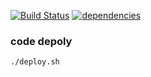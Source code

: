 [![Build Status](https://travis-ci.org/dev-stream/kanban-review.svg?branch=master)](https://travis-ci.org/dev-stream/kanban-review)
[![dependencies](https://img.shields.io/badge/springboot-2.0.3-blue.svg)]()

### code depoly
```bash
./deploy.sh
```
